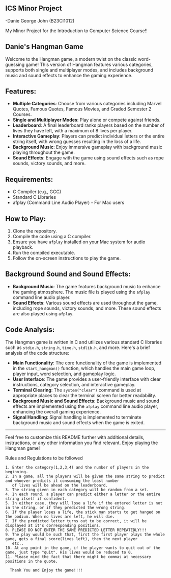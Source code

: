 ## ICS Minor Project
   -Danie George John (B23CI1012)

My Minor Project for the Introduction to Computer Science Course!!

## Danie's Hangman Game


Welcome to the Hangman game, a modern twist on the classic word-guessing game! This version of Hangman features various categories, supports both single and multiplayer modes, and includes background music and sound effects to enhance the gaming experience.

## Features:

- **Multiple Categories**: Choose from various categories including Marvel Quotes, Famous Quotes, Famous Movies, and Graded Semester 2 Courses.
- **Single and Multiplayer Modes**: Play alone or compete against friends.
- **Leaderboard**: A final leaderboard ranks players based on the number of lives they have left, with a maximum of 8 lives per player.
- **Interactive Gameplay**: Players can predict individual letters or the entire string itself, with wrong guesses resulting in the loss of a life.
- **Background Music**: Enjoy immersive gameplay with background music playing throughout the game.
- **Sound Effects**: Engage with the game using sound effects such as rope sounds, victory sounds, and more.

## Requirements:

- C Compiler (e.g., GCC)
- Standard C Libraries
- afplay (Command Line Audio Player) - For Mac users

## How to Play:

1. Clone the repository.
2. Compile the code using a C compiler.
3. Ensure you have `afplay` installed on your Mac system for audio playback.
4. Run the compiled executable.
5. Follow the on-screen instructions to play the game.

## Background Sound and Sound Effects:

- **Background Music**: The game features background music to enhance the gaming atmosphere. The music file is played using the `afplay` command line audio player.
- **Sound Effects**: Various sound effects are used throughout the game, including rope sounds, victory sounds, and more. These sound effects are also played using `afplay`.

## Code Analysis:

The Hangman game is written in C and utilizes various standard C libraries such as `stdio.h`, `string.h`, `time.h`, `stdlib.h`, and more. Here's a brief analysis of the code structure:

- **Main Functionality**: The core functionality of the game is implemented in the `start_hangman()` function, which handles the main game loop, player input, word selection, and gameplay logic.
- **User Interface**: The game provides a user-friendly interface with clear instructions, category selection, and interactive gameplay.
- **Terminal Clearing**: The `system("clear")` command is used at appropriate places to clear the terminal screen for better readability.
- **Background Music and Sound Effects**: Background music and sound effects are implemented using the `afplay` command line audio player, enhancing the overall gaming experience.
- **Signal Handling**: Signal handling is implemented to terminate background music and sound effects when the game is exited.

---

Feel free to customize this README further with additional details, instructions, or any other information you find relevant. Enjoy playing the Hangman game!

   Rules and Regulations to be followed
    
    1. Enter the category(1,2,3,4) and the number of players in the beginning.
    2. In a game, all the players will be given the same string to predict and whoever predicts it consuming the least number
       of lives will be ahead on the leaderboard.
    3. The string given in each category will be random from a set.
    4. In each round, a player can predict either a letter or the entire string itself if confident.
    5. In either case, they will lose a life if the entered letter is not in the string, or if they predicted the wrong string.
    6. If the player loses a life, the stick man starts to get hanged on the podium. When no lives are left, he will die.
    7. If the predicted letter turns out to be correct, it will be displayed at it's corresponding positions.
    8. PLEASE DO NOT ENTER THE SAME PREDICTED LETTER REPEATEDLY!!! 
    9. The play would be such that, first the first player plays the whole game, gets a final score(lives left), then the next player
       etc..
    10. At any point in the game, if the player wants to quit out of the game, just type "quit". His lives would be reduced to 0.
    11. Please mind the fact that there might be commas at necessary positions in the quote.

      Thank You and Enjoy the game!!!! 
